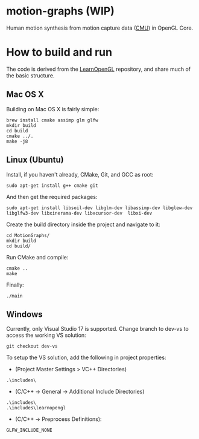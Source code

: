 # motion-graphs (WIP)
Human motion synthesis from motion capture data ([CMU](http://mocap.cs.cmu.edu)) in OpenGL Core.

# How to build and run
The code is derived from the [LearnOpenGL](https://github.com/JoeyDeVries/LearnOpenGL) repository, and share much of the basic structure.
## Mac OS X
Building on Mac OS X is fairly simple:
```
brew install cmake assimp glm glfw
mkdir build
cd build
cmake ../.
make -j8
```
## Linux (Ubuntu)
Install, if you haven't already, CMake, Git, and GCC as root:
```
sudo apt-get install g++ cmake git
```
And then get the required packages:
```
sudo apt-get install libsoil-dev libglm-dev libassimp-dev libglew-dev libglfw3-dev libxinerama-dev libxcursor-dev  libxi-dev
``` 
Create the build directory inside the project and navigate to it:
```
cd MotionGraphs/
mkdir build
cd build/
```
Run CMake and compile:
```
cmake ..
make
```
Finally:
```
./main
```
## Windows
Currently, only Visual Studio 17 is supported. Change branch to dev-vs to access the working VS solution:
```
git checkout dev-vs
```
To setup the VS solution, add the following in project properties:
- (Project Master Settings > VC++ Directories)
```
.\includes\
```
- (C/C++ -> General -> Additional Include Directories)
```
.\includes\
.\includes\learnopengl
```
- (C/C++ -> Preprocess Definitions):
```
GLFW_INCLUDE_NONE
```
